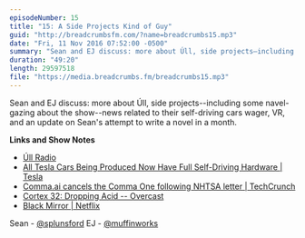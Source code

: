 ```yaml
---
episodeNumber: 15
title: "15: A Side Projects Kind of Guy"
guid: "http://breadcrumbsfm.com/?name=breadcrumbs15.mp3"
date: "Fri, 11 Nov 2016 07:52:00 -0500"
summary: "Sean and EJ discuss: more about Úll, side projects—including some navel-gazing about the show—news related to their self-driving cars wager, VR, and an update on Sean's attempt to write a novel in a month."
duration: "49:20"
length: 29597518
file: "https://media.breadcrumbs.fm/breadcrumbs15.mp3"
---
```

Sean and EJ discuss: more about Úll, side projects--including some navel-gazing about the show--news related to their self-driving cars wager, VR, and an update on Sean's attempt to write a novel in a month.

**Links and Show Notes** 
- [Úll Radio](http://feedpress.me/ullradio)
- [ All Tesla Cars Being Produced Now Have Full Self-Driving Hardware | Tesla](https://www.tesla.com/blog/all-tesla-cars-being-produced-now-have-full-self-driving-hardware)
- [ Comma.ai cancels the Comma One following NHTSA letter | TechCrunch](https://techcrunch.com/2016/10/28/comma-ai-cancels-the-comma-one-following-nhtsa-letter/)
- [Cortex 32: Dropping Acid -- Overcast](https://overcast.fm/+EtBnM42Gk/59:02)
- [Black Mirror | Netflix](https://www.netflix.com/title/70264888?s=i)

Sean - [@splunsford](https://twitter.com/splunsford) EJ - [@muffinworks](https://twitter.com/muffinworks)